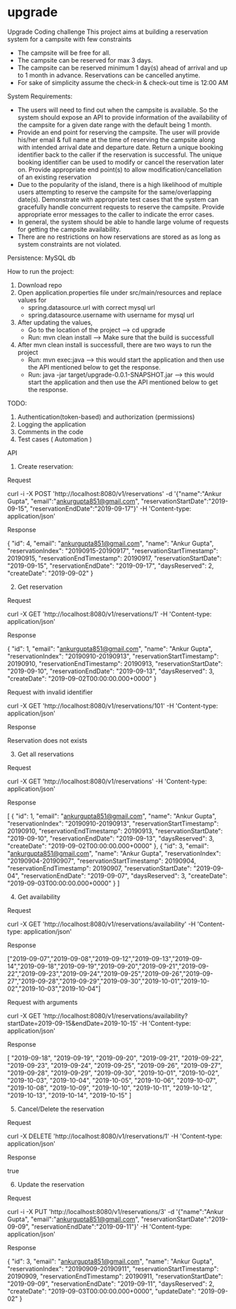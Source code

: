 # upgrade

Upgrade Coding challenge
This project aims at building a reservation system for a campsite with few constraints 

* The campsite will be free for all.
* The campsite can be reserved for max 3 days.
* The campsite can be reserved minimum 1 day(s) ahead of arrival and up to 1 month in advance. Reservations can be cancelled anytime.
* For sake of simplicity assume the check-in & check-out time is 12:00 AM



System Requirements: 

* The users will need to find out when the campsite is available. So the system should expose an API to provide information of the availability of the campsite for a given date range with the default being 1 month.
* Provide an end point for reserving the campsite. The user will provide his/her email & full name at the time of reserving the campsite along with intended arrival date and departure date. Return a unique booking identifier back to the caller if the reservation is successful. The unique booking identifier can be used to modify or cancel the reservation later on. Provide appropriate end point(s) to allow modification/cancellation of an existing reservation
* Due to the popularity of the island, there is a high likelihood of multiple users attempting to reserve the campsite for the same/overlapping date(s). Demonstrate with appropriate test cases that the system can gracefully handle concurrent requests to reserve the campsite. Provide appropriate error messages to the caller to indicate the error cases.
* In general, the system should be able to handle large volume of requests for getting the campsite availability.
* There are no restrictions on how reservations are stored as as long as system constraints are not violated.


Persistence: MySQL db


How to run the project: 
1) Download repo 
2) Open application.properties file under src/main/resources and replace values for 
    * spring.datasource.url with correct mysql url 
    * spring.datasource.username with username for mysql url 
3) After updating the values, 
    * Go to the location of the project --> cd upgrade 
    * Run: mvn clean install --> Make sure that the build is successfull
4) After mvn clean install is successfull, there are two ways to run the project 
    * Run: mvn exec:java  --> this would start the application and then use the API mentioned below to get the response. 
    * Run: java -jar target/upgrade-0.0.1-SNAPSHOT.jar --> this would start the application and then use the API mentioned below to get the response. 
  


TODO:
1) Authentication(token-based) and authorization (permissions) 
2) Logging the application
3) Comments in the code 
4) Test cases ( Automation )



API 


1) Create reservation: 

Request 

curl -i -X POST 'http://localhost:8080/v1/reservations' -d '{"name":"Ankur Gupta", "email":"ankurgupta851@gmail.com", "reservationStartDate":"2019-09-15", "reservationEndDate":"2019-09-17"}' -H 'Content-type: application/json'


Response 

{
  "id": 4,
  "email": "ankurgupta851@gmail.com",
  "name": "Ankur Gupta",
  "reservationIndex": "20190915-20190917",
  "reservationStartTimestamp": 20190915,
  "reservationEndTimestamp": 20190917,
  "reservationStartDate": "2019-09-15",
  "reservationEndDate": "2019-09-17",
  "daysReserved": 2,
  "createDate": "2019-09-02"
}




2) Get reservation

Request 

curl -X GET 'http://localhost:8080/v1/reservations/1' -H 'Content-type: application/json'

Response 

{
  "id": 1,
  "email": "ankurgupta851@gmail.com",
  "name": "Ankur Gupta",
  "reservationIndex": "20190910-20190913",
  "reservationStartTimestamp": 20190910,
  "reservationEndTimestamp": 20190913,
  "reservationStartDate": "2019-09-10",
  "reservationEndDate": "2019-09-13",
  "daysReserved": 3,
  "createDate": "2019-09-02T00:00:00.000+0000"
}

Request with invalid identifier

curl -X GET 'http://localhost:8080/v1/reservations/101' -H 'Content-type: application/json'

Response 

Reservation does not exists



3) Get all reservations

Request 

curl -X GET 'http://localhost:8080/v1/reservations' -H 'Content-type: application/json'


Response 

[
  {
    "id": 1,
    "email": "ankurgupta851@gmail.com",
    "name": "Ankur Gupta",
    "reservationIndex": "20190910-20190913",
    "reservationStartTimestamp": 20190910,
    "reservationEndTimestamp": 20190913,
    "reservationStartDate": "2019-09-10",
    "reservationEndDate": "2019-09-13",
    "daysReserved": 3,
    "createDate": "2019-09-02T00:00:00.000+0000"
  },
  {
    "id": 3,
    "email": "ankurgupta851@gmail.com",
    "name": "Ankur Gupta",
    "reservationIndex": "20190904-20190907",
    "reservationStartTimestamp": 20190904,
    "reservationEndTimestamp": 20190907,
    "reservationStartDate": "2019-09-04",
    "reservationEndDate": "2019-09-07",
    "daysReserved": 3,
    "createDate": "2019-09-03T00:00:00.000+0000"
  }
]


4) Get availability 

Request 

curl -X GET 'http://localhost:8080/v1/reservations/availability' -H 'Content-type: application/json'


Response 

["2019-09-07","2019-09-08","2019-09-12","2019-09-13","2019-09-14","2019-09-18","2019-09-19","2019-09-20","2019-09-21","2019-09-22","2019-09-23","2019-09-24","2019-09-25","2019-09-26","2019-09-27","2019-09-28","2019-09-29","2019-09-30","2019-10-01","2019-10-02","2019-10-03","2019-10-04"]


Request with arguments 

curl -X GET 'http://localhost:8080/v1/reservations/availability?startDate=2019-09-15&endDate=2019-10-15' -H 'Content-type: application/json'


Response 

[
  "2019-09-18",
  "2019-09-19",
  "2019-09-20",
  "2019-09-21",
  "2019-09-22",
  "2019-09-23",
  "2019-09-24",
  "2019-09-25",
  "2019-09-26",
  "2019-09-27",
  "2019-09-28",
  "2019-09-29",
  "2019-09-30",
  "2019-10-01",
  "2019-10-02",
  "2019-10-03",
  "2019-10-04",
  "2019-10-05",
  "2019-10-06",
  "2019-10-07",
  "2019-10-08",
  "2019-10-09",
  "2019-10-10",
  "2019-10-11",
  "2019-10-12",
  "2019-10-13",
  "2019-10-14",
  "2019-10-15"
]


5) Cancel/Delete the reservation 

Request 

curl -X DELETE 'http://localhost:8080/v1/reservations/1' -H 'Content-type: application/json'

Response 

true



6) Update the reservation 

Request 

curl -i -X PUT 'http://localhost:8080/v1/reservations/3' -d '{"name":"Ankur Gupta", "email":"ankurgupta851@gmail.com", "reservationStartDate":"2019-09-09", "reservationEndDate":"2019-09-11"}' -H 'Content-type: application/json'

Response 

{
  "id": 3,
  "email": "ankurgupta851@gmail.com",
  "name": "Ankur Gupta",
  "reservationIndex": "20190909-20190911",
  "reservationStartTimestamp": 20190909,
  "reservationEndTimestamp": 20190911,
  "reservationStartDate": "2019-09-09",
  "reservationEndDate": "2019-09-11",
  "daysReserved": 2,
  "createDate": "2019-09-03T00:00:00.000+0000",
  "updateDate": "2019-09-02"
}
